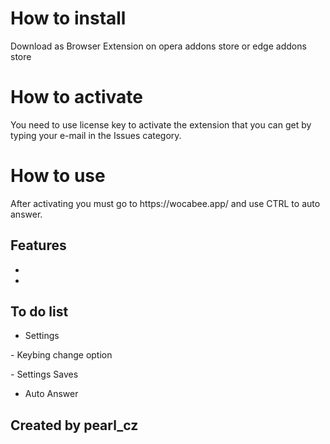 # How to install
<p> Download as Browser Extension on opera addons store or edge addons store

# How to activate
<p> You need to use license key to activate the extension that you can get by typing your e-mail in the Issues category.

# How to use
<p> After activating you must go to https://wocabee.app/ and use CTRL to auto answer.

## Features
-
-
## To do list
- Settings
<p> - Keybing change option <p>
<p> - Settings Saves <p>

- Auto Answer

## Created by pearl_cz

